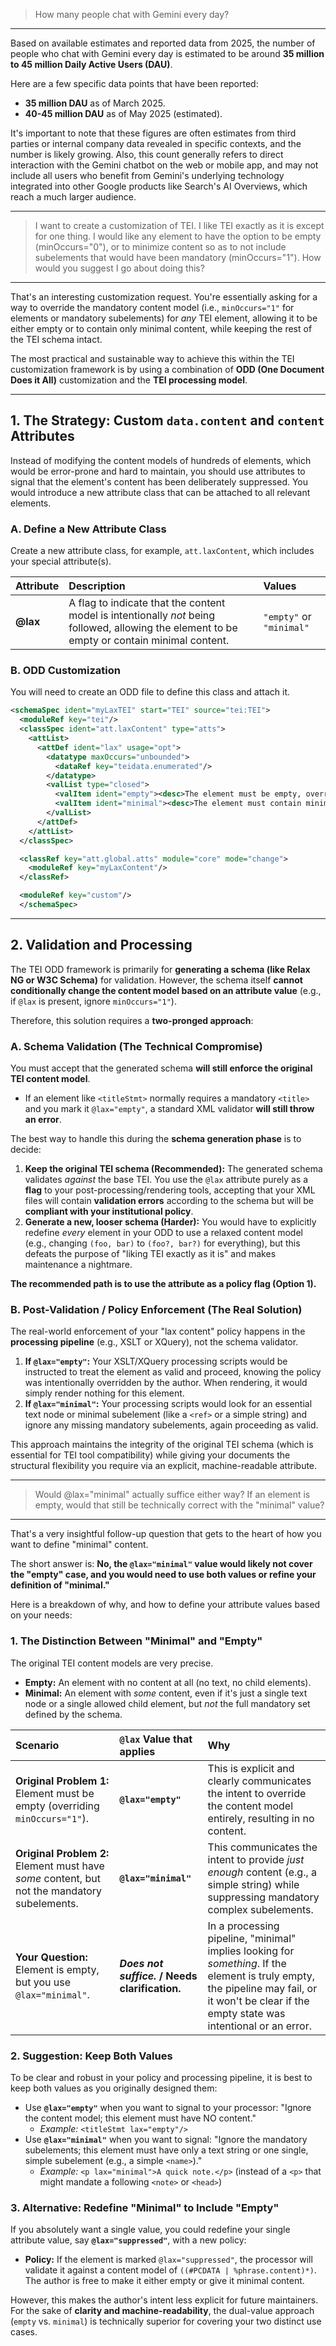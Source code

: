 > How many people chat with Gemini every day?

---

Based on available estimates and reported data from 2025, the number of people who chat with Gemini every day is estimated to be around **35 million to 45 million Daily Active Users (DAU)**.

Here are a few specific data points that have been reported:

* **35 million DAU** as of March 2025.
* **40-45 million DAU** as of May 2025 (estimated).

It's important to note that these figures are often estimates from third parties or internal company data revealed in specific contexts, and the number is likely growing. Also, this count generally refers to direct interaction with the Gemini chatbot on the web or mobile app, and may not include all users who benefit from Gemini's underlying technology integrated into other Google products like Search's AI Overviews, which reach a much larger audience.

---

> I want to create a customization of TEI. I like TEI exactly as it is except for one thing. I would like any element to have the option to be empty (minOccurs="0"), or to minimize content so as to not include subelements that would have been mandatory (minOccurs="1"). How would you suggest I go about doing this?

---

That's an interesting customization request. You're essentially asking for a way to override the mandatory content model (i.e., `minOccurs="1"` for elements or mandatory subelements) for *any* TEI element, allowing it to be either empty or to contain only minimal content, while keeping the rest of the TEI schema intact.

The most practical and sustainable way to achieve this within the TEI customization framework is by using a combination of **ODD (One Document Does it All)** customization and the **TEI processing model**.

-----

## 1\. The Strategy: Custom `data.content` and `content` Attributes

Instead of modifying the content models of hundreds of elements, which would be error-prone and hard to maintain, you should use attributes to signal that the element's content has been deliberately suppressed. You would introduce a new attribute class that can be attached to all relevant elements.

### A. Define a New Attribute Class

Create a new attribute class, for example, `att.laxContent`, which includes your special attribute(s).

| Attribute | Description | Values |
| :--- | :--- | :--- |
| **@lax** | A flag to indicate that the content model is intentionally *not* being followed, allowing the element to be empty or contain minimal content. | `"empty"` or `"minimal"` |

### B. ODD Customization

You will need to create an ODD file to define this class and attach it.

```xml
<schemaSpec ident="myLaxTEI" start="TEI" source="tei:TEI">
  <moduleRef key="tei"/>
  <classSpec ident="att.laxContent" type="atts">
    <attList>
      <attDef ident="lax" usage="opt">
        <datatype maxOccurs="unbounded">
          <dataRef key="teidata.enumerated"/>
        </datatype>
        <valList type="closed">
          <valItem ident="empty"><desc>The element must be empty, overriding any mandatory content model.</desc></valItem>
          <valItem ident="minimal"><desc>The element must contain minimal content, suppressing mandatory subelements.</desc></valItem>
        </valList>
      </attDef>
    </attList>
  </classSpec>

  <classRef key="att.global.atts" module="core" mode="change">
    <moduleRef key="myLaxContent"/>
  </classRef>

  <moduleRef key="custom"/>
  </schemaSpec>
```

-----

## 2\. Validation and Processing

The TEI ODD framework is primarily for **generating a schema (like Relax NG or W3C Schema)** for validation. However, the schema itself **cannot conditionally change the content model based on an attribute value** (e.g., if `@lax` is present, ignore `minOccurs="1"`).

Therefore, this solution requires a **two-pronged approach**:

### A. Schema Validation (The Technical Compromise)

You must accept that the generated schema **will still enforce the original TEI content model**.

  * If an element like `<titleStmt>` normally requires a mandatory `<title>` and you mark it `@lax="empty"`, a standard XML validator **will still throw an error**.

The best way to handle this during the **schema generation phase** is to decide:

1.  **Keep the original TEI schema (Recommended):** The generated schema validates *against* the base TEI. You use the `@lax` attribute purely as a **flag** to your post-processing/rendering tools, accepting that your XML files will contain **validation errors** according to the schema but will be **compliant with your institutional policy**.
2.  **Generate a new, looser schema (Harder):** You would have to explicitly redefine *every* element in your ODD to use a relaxed content model (e.g., changing `(foo, bar)` to `(foo?, bar?)` for everything), but this defeats the purpose of "liking TEI exactly as it is" and makes maintenance a nightmare.

**The recommended path is to use the attribute as a policy flag (Option 1).**

### B. Post-Validation / Policy Enforcement (The Real Solution)

The real-world enforcement of your "lax content" policy happens in the **processing pipeline** (e.g., XSLT or XQuery), not the schema validator.

1.  **If `@lax="empty"`:** Your XSLT/XQuery processing scripts would be instructed to treat the element as valid and proceed, knowing the policy was intentionally overridden by the author. When rendering, it would simply render nothing for this element.
2.  **If `@lax="minimal"`:** Your processing scripts would look for an essential text node or minimal subelement (like a `<ref>` or a simple string) and ignore any missing mandatory subelements, again proceeding as valid.

This approach maintains the integrity of the original TEI schema (which is essential for TEI tool compatibility) while giving your documents the structural flexibility you require via an explicit, machine-readable attribute.

---

> Would @lax="minimal" actually suffice either way? If an element is empty, would that still be technically correct with the "minimal" value?

---

That's a very insightful follow-up question that gets to the heart of how you want to define "minimal" content.

The short answer is: **No, the `@lax="minimal"` value would likely not cover the "empty" case, and you would need to use both values or refine your definition of "minimal."**

Here is a breakdown of why, and how to define your attribute values based on your needs:

### 1. The Distinction Between "Minimal" and "Empty"

The original TEI content models are very precise.

* **Empty:** An element with no content at all (no text, no child elements).
* **Minimal:** An element with *some* content, even if it's just a single text node or a single allowed child element, but *not* the full mandatory set defined by the schema.

| Scenario | `@lax` Value that applies | Why |
| :--- | :--- | :--- |
| **Original Problem 1:** Element must be empty (overriding `minOccurs="1"`). | **`@lax="empty"`** | This is explicit and clearly communicates the intent to override the content model entirely, resulting in no content. |
| **Original Problem 2:** Element must have *some* content, but not the mandatory subelements. | **`@lax="minimal"`** | This communicates the intent to provide *just enough* content (e.g., a simple string) while suppressing mandatory complex subelements. |
| **Your Question:** Element is empty, but you use `@lax="minimal"`. | ***Does not suffice.* / Needs clarification.** | In a processing pipeline, "minimal" implies looking for *something*. If the element is truly empty, the pipeline may fail, or it won't be clear if the empty state was intentional or an error. |

### 2. Suggestion: Keep Both Values

To be clear and robust in your policy and processing pipeline, it is best to keep both values as you originally designed them:

* Use **`@lax="empty"`** when you want to signal to your processor: "Ignore the content model; this element must have NO content."
    * *Example:* `<titleStmt lax="empty"/>`
* Use **`@lax="minimal"`** when you want to signal: "Ignore the mandatory subelements; this element must have only a text string or one single, simple subelement (e.g., a simple `<name>`)."
    * *Example:* `<p lax="minimal">A quick note.</p>` (instead of a `<p>` that might mandate a following `<note>` or `<head>`)

### 3. Alternative: Redefine "Minimal" to Include "Empty"

If you absolutely want a single value, you could redefine your single attribute value, say **`@lax="suppressed"`**, with a new policy:

* **Policy:** If the element is marked `@lax="suppressed"`, the processor will validate it against a content model of `((#PCDATA | %phrase.content)*)`. The author is free to make it either empty or give it minimal content.

However, this makes the author's intent less explicit for future maintainers. For the sake of **clarity and machine-readability**, the dual-value approach (`empty` vs. `minimal`) is technically superior for covering your two distinct use cases.
